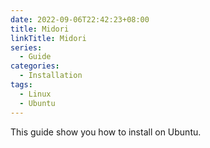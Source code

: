 ```yaml
---
date: 2022-09-06T22:42:23+08:00
title: Midori
linkTitle: Midori
series:
  - Guide
categories:
  - Installation
tags:
  - Linux
  - Ubuntu
---
```


This guide show you how to install on Ubuntu.
